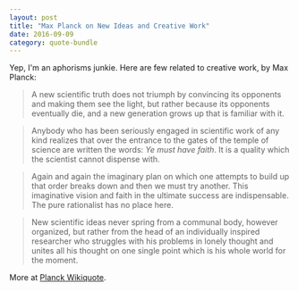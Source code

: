 ```yaml
---
layout: post
title: "Max Planck on New Ideas and Creative Work"
date: 2016-09-09
category: quote-bundle
---
```


Yep, I'm an aphorisms junkie. Here are few related to creative work, by Max Planck:

> A new scientific truth does not triumph by convincing
its opponents and making them see the light,
but rather because its opponents eventually die,
and a new generation grows up that is familiar with it. 

> Anybody who has been seriously engaged in scientific work
of any kind realizes that over the entrance to the gates of the temple of
science are written the words: *Ye must have faith*.
It is a quality which the scientist cannot dispense with. 

> Again and again the imaginary plan on which one attempts to build up
that order breaks down and then we must try another.
This imaginative vision and faith in the ultimate success
are indispensable.
The pure rationalist has no place here.

> New scientific ideas never spring from a communal body,
however organized, but rather from the head of an individually
inspired researcher who struggles with his problems in lonely
thought and unites all his thought on one single point which is
his whole world for the moment.

More at [Planck Wikiquote](https://en.wikiquote.org/wiki/Max_Planck).